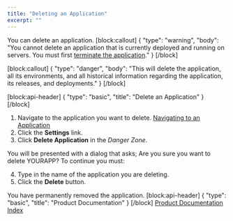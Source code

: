 ```yaml
---
title: "Deleting an Application"
excerpt: ""
---
```

You can delete an application.
[block:callout]
{
  "type": "warning",
  "body": "You cannot delete an application that is currently deployed and running on servers. You must first [terminate the application](doc:terminating-an-application)."
}
[/block]

[block:callout]
{
  "type": "danger",
  "body": "This will delete the application, all its environments, and all historical information regarding the application, its releases, and deployments."
}
[/block]

[block:api-header]
{
  "type": "basic",
  "title": "Delete an Application"
}
[/block]
1. Navigate to the application you want to delete. [Navigating to an Application](doc:navigating-to-an-application)
2. Click the **Settings** link.
3. Click **Delete Application** in the *Danger Zone*.

You will be presented with a dialog that asks; Are you sure you want to delete YOURAPP? To continue you must:

4. Type in the name of the application you are deleting.
5. Click the **Delete** button.

You have permanently removed the application.
[block:api-header]
{
  "type": "basic",
  "title": "Product Documentation"
}
[/block]
[Product Documentation Index](doc:product-documentation-index)